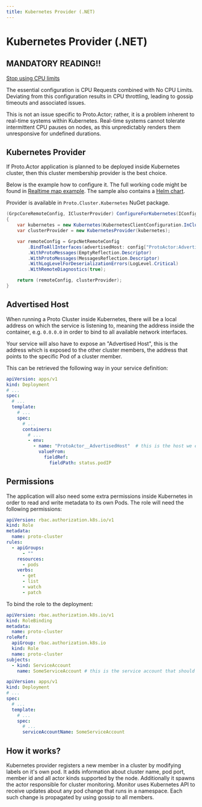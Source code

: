 ```yaml
---
title: Kubernetes Provider (.NET)
---
```


# Kubernetes Provider (.NET)

## MANDATORY READING!!

[Stop using CPU limits](https://home.robusta.dev/blog/stop-using-cpu-limits)

The essential configuration is CPU Requests combined with No CPU Limits. Deviating from this configuration results in CPU throttling, leading to gossip timeouts and associated issues.

This is not an issue specific to Proto.Actor; rather, it is a problem inherent to real-time systems within Kubernetes. Real-time systems cannot tolerate intermittent CPU pauses on nodes, as this unpredictably renders them unresponsive for undefined durations.

## Kubernetes Provider

If Proto.Actor application is planned to be deployed inside Kubernetes cluster, then this cluster membership provider is the best choice.

Below is the example how to configure it. The full working code might be found in [Realtime map example](https://github.com/asynkron/realtimemap-dotnet/blob/main/Backend/ProtoActorExtensions.cs#L17). The sample also contains a [Helm chart](https://github.com/asynkron/realtimemap-dotnet/tree/main/chart).

Provider is available in `Proto.Cluster.Kubernetes` NuGet package.

```csharp
(GrpcCoreRemoteConfig, IClusterProvider) ConfigureForKubernetes(IConfiguration config)
{
    var kubernetes = new Kubernetes(KubernetesClientConfiguration.InClusterConfig());
    var clusterProvider = new KubernetesProvider(kubernetes);

    var remoteConfig = GrpcNetRemoteConfig
        .BindToAllInterfaces(advertisedHost: config["ProtoActor:AdvertisedHost"])
        .WithProtoMessages(EmptyReflection.Descriptor)
        .WithProtoMessages(MessagesReflection.Descriptor)
        .WithLogLevelForDeserializationErrors(LogLevel.Critical)
        .WithRemoteDiagnostics(true);

    return (remoteConfig, clusterProvider);
}

```

## Advertised Host

When running a Proto Cluster inside Kubernetes, there will be a local address on which the service is listening to, meaning the address inside the container, e.g. `0.0.0.0` in order to bind to all available network interfaces.

Your service will also have to expose an "Advertised Host", this is the address which is exposed to the other cluster members, the address that points to the specific Pod of a cluster member.

This can be retrieved the following way in your service definition:

```yaml
apiVersion: apps/v1
kind: Deployment
# ...
spec:
  # ...
  template:
    # ...
    spec:
      # ...
      containers:
        # ...
        - env:
          - name: "ProtoActor__AdvertisedHost"  # this is the host we expose to other cluster members
            valueFrom:
              fieldRef:
                fieldPath: status.podIP
```

## Permissions

The application will also need some extra permissions inside Kubernetes in order to read and write metadata to its own Pods.
The role will need the following permissions:

```yaml
apiVersion: rbac.authorization.k8s.io/v1
kind: Role
metadata:
  name: proto-cluster
rules:
  - apiGroups:
      - ""
    resources:
      - pods
    verbs:
      - get
      - list
      - watch
      - patch
```

To bind the role to the deployment:


```yaml
apiVersion: rbac.authorization.k8s.io/v1
kind: RoleBinding
metadata:
  name: proto-cluster
roleRef:
  apiGroup: rbac.authorization.k8s.io
  kind: Role
  name: proto-cluster
subjects:
  - kind: ServiceAccount
    name: SomeServiceAccount # this is the service account that should have the role applied
```

```yaml
apiVersion: apps/v1
kind: Deployment
# ...
spec:
  # ...
  template:
    # ...
    spec:
      # ...
      serviceAccountName: SomeServiceAccount
```

## How it works?

Kubernetes provider registers a new member in a cluster by modifying labels on it's own pod. It adds information about cluster name, pod port, member id and all actor kinds supported by the node. Additionally it spawns the actor responsible for cluster monitoring. Monitor uses Kubernetes API to receive updates about any pod change that runs in a namespace. Each such change is propagated by using gossip to all members.
